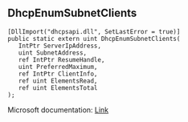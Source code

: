 ## DhcpEnumSubnetClients

```
[DllImport("dhcpsapi.dll", SetLastError = true)]
public static extern uint DhcpEnumSubnetClients(
   IntPtr ServerIpAddress,
   uint SubnetAddress,
   ref IntPtr ResumeHandle,
   uint PreferredMaximum,
   ref IntPtr ClientInfo,
   ref uint ElementsRead,
   ref uint ElementsTotal
);
```

Microsoft documentation: [Link](https://learn.microsoft.com/en-us/windows/win32/api/dhcpsapi/nf-dhcpsapi-dhcpenumsubnetclients)
